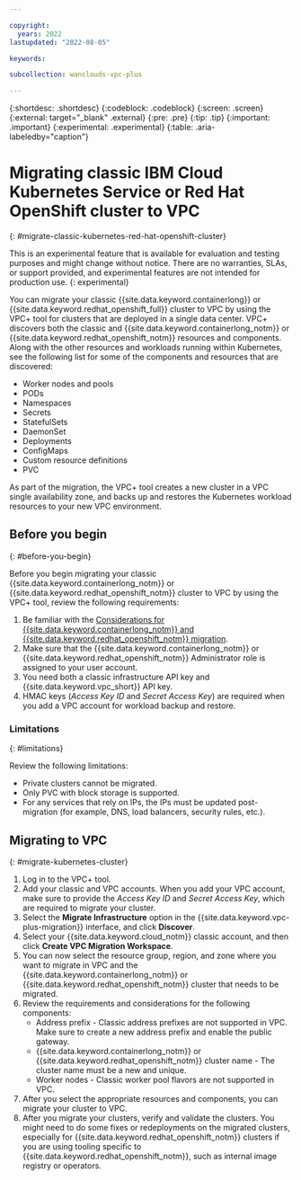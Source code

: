 ```yaml
---

copyright:
  years: 2022
lastupdated: "2022-08-05"

keywords:

subcollection: wanclouds-vpc-plus

---
```


{:shortdesc: .shortdesc}
{:codeblock: .codeblock}
{:screen: .screen}
{:external: target="_blank" .external}
{:pre: .pre}
{:tip: .tip}
{:important: .important}
{:experimental: .experimental}
{:table: .aria-labeledby="caption"}

# Migrating classic IBM Cloud Kubernetes Service or Red Hat OpenShift cluster to VPC
{: #migrate-classic-kubernetes-red-hat-openshift-cluster}

This is an experimental feature that is available for evaluation and testing purposes and might change without notice. There are no warranties, SLAs, or support provided, and experimental features are not intended for production use.
{: experimental}

You can migrate your classic {{site.data.keyword.containerlong}} or {{site.data.keyword.redhat_openshift_full}} cluster to VPC by using the VPC+ tool for clusters that are deployed in a single data center. VPC+ discovers both the classic and {{site.data.keyword.containerlong_notm}} or {{site.data.keyword.redhat_openshift_notm}} resources and components. Along with the other resources and workloads running within Kubernetes, see the following list for some of the components and resources that are discovered:

* Worker nodes and pools
* PODs
* Namespaces
* Secrets
* StatefulSets
* DaemonSet
* Deployments
* ConfigMaps
* Custom resource definitions
* PVC

As part of the migration, the VPC+ tool creates a new cluster in a VPC single availability zone, and backs up and restores the Kubernetes workload resources to your new VPC environment.

## Before you begin
{: #before-you-begin}

Before you begin migrating your classic {{site.data.keyword.containerlong_notm}} or {{site.data.keyword.redhat_openshift_notm}} cluster to VPC by using the VPC+ tool, review the following requirements:

1. Be familiar with the [Considerations for {{site.data.keyword.containerlong_notm}} and {{site.data.keyword.redhat_openshift_notm}} migration](/docs/wanclouds-vpc-plus?topic=wanclouds-vpc-plus-migration-considerations#kubernetes-migration).
2. Make sure that the {{site.data.keyword.containerlong_notm}} or {{site.data.keyword.redhat_openshift_notm}} Administrator role is assigned to your user account. 
3. You need both a classic infrastructure API key and {{site.data.keyword.vpc_short}} API key. 
4. HMAC keys (_Access Key ID_ and _Secret Access Key_) are required when you add a VPC account for workload backup and restore. 

### Limitations
{: #limitations}

Review the following limitations:

* Private clusters cannot be migrated.
* Only PVC with block storage is supported.
* For any services that rely on IPs, the IPs must be updated post-migration (for example, DNS, load balancers, security rules, etc.).

## Migrating to VPC
{: #migrate-kubernetes-cluster}

1. Log in to the VPC+ tool.
2. Add your classic and VPC accounts. When you add your VPC account, make sure to provide the _Access Key ID_ and _Secret Access Key_, which are required to migrate your cluster. 
3. Select the **Migrate Infrastructure** option in the {{site.data.keyword.vpc-plus-migration}} interface, and click **Discover**. 
4. Select your {{site.data.keyword.cloud_notm}} classic account, and then click **Create VPC Migration Workspace**.
5. You can now select the resource group, region, and zone where you want to migrate in VPC and the {{site.data.keyword.containerlong_notm}} or {{site.data.keyword.redhat_openshift_notm}} cluster that needs to be migrated. 
6. Review the requirements and considerations for the following components:
    * Address prefix - Classic address prefixes are not supported in VPC. Make sure to create a new address prefix and enable the public gateway.
    * {{site.data.keyword.containerlong_notm}} or {{site.data.keyword.redhat_openshift_notm}} cluster name - The cluster name must be a new and unique.
    * Worker nodes - Classic worker pool flavors are not supported in VPC. 
7. After you select the appropriate resources and components, you can migrate your cluster to VPC. 
8. After you migrate your clusters, verify and validate the clusters. You might need to do some fixes or redeployments on the migrated clusters, especially for {{site.data.keyword.redhat_openshift_notm}} clusters if you are using tooling specific to {{site.data.keyword.redhat_openshift_notm}}, such as internal image registry or operators.


